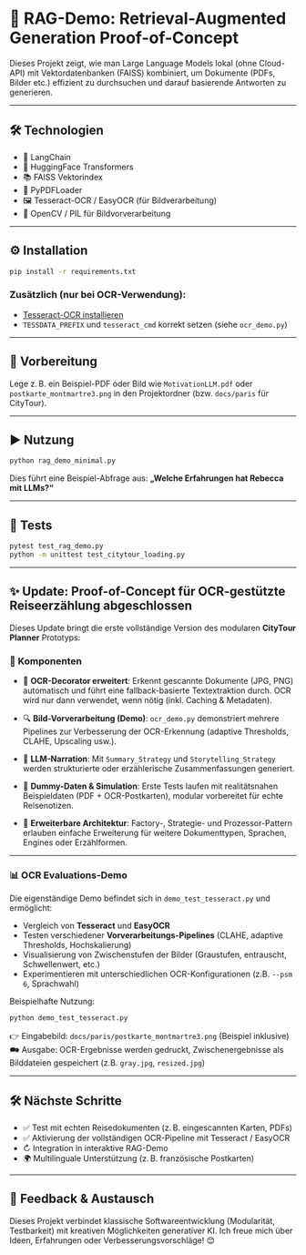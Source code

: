 # 🚀 RAG-Demo: Retrieval-Augmented Generation Proof-of-Concept

Dieses Projekt zeigt, wie man Large Language Models lokal (ohne Cloud-API) mit Vektordatenbanken (FAISS) kombiniert, um Dokumente (PDFs, Bilder etc.) effizient zu durchsuchen und darauf basierende Antworten zu generieren.

---

## 🛠 Technologien

* 🧐 LangChain
* 🤗 HuggingFace Transformers
* 📚 FAISS Vektorindex
* 📄 PyPDFLoader
* 🖼️ Tesseract-OCR / EasyOCR (für Bildverarbeitung)
* 🥪 OpenCV / PIL für Bildvorverarbeitung

---

## ⚙️ Installation

```bash
pip install -r requirements.txt
```

### Zusätzlich (nur bei OCR-Verwendung):

* [Tesseract-OCR installieren](https://github.com/tesseract-ocr/tesseract)
* `TESSDATA_PREFIX` und `tesseract_cmd` korrekt setzen (siehe `ocr_demo.py`)

---

## 📂 Vorbereitung

Lege z. B. ein Beispiel-PDF oder Bild wie `MotivationLLM.pdf` oder `postkarte_montmartre3.png` in den Projektordner (bzw. `docs/paris` für CityTour).

---

## ▶️ Nutzung

```bash
python rag_demo_minimal.py
```

Dies führt eine Beispiel-Abfrage aus:
**„Welche Erfahrungen hat Rebecca mit LLMs?“**

---

## 🤪 Tests

```bash
pytest test_rag_demo.py
python -m unittest test_citytour_loading.py
```

---

## ✨ Update: Proof-of-Concept für OCR-gestützte Reiseerzählung abgeschlossen

Dieses Update bringt die erste vollständige Version des modularen **CityTour Planner** Prototyps:

### 🧩 Komponenten

* 💾 **OCR-Decorator erweitert**: Erkennt gescannte Dokumente (JPG, PNG) automatisch und führt eine fallback-basierte Textextraktion durch. OCR wird nur dann verwendet, wenn nötig (inkl. Caching & Metadaten).

* 🔍 **Bild-Vorverarbeitung (Demo)**: `ocr_demo.py` demonstriert mehrere Pipelines zur Verbesserung der OCR-Erkennung (adaptive Thresholds, CLAHE, Upscaling usw.).

* 🧠 **LLM-Narration**: Mit `Summary_Strategy` und `Storytelling_Strategy` werden strukturierte oder erzählerische Zusammenfassungen generiert.

* 🔧 **Dummy-Daten & Simulation**: Erste Tests laufen mit realitätsnahen Beispieldaten (PDF + OCR-Postkarten), modular vorbereitet für echte Reisenotizen.

* 📆 **Erweiterbare Architektur**: Factory-, Strategie- und Prozessor-Pattern erlauben einfache Erweiterung für weitere Dokumenttypen, Sprachen, Engines oder Erzählformen.

---
### 📊 OCR Evaluations-Demo

Die eigenständige Demo befindet sich in `demo_test_tesseract.py` und ermöglicht:

- Vergleich von **Tesseract** und **EasyOCR**  
- Testen verschiedener **Vorverarbeitungs-Pipelines** (CLAHE, adaptive Thresholds, Hochskalierung)  
- Visualisierung von Zwischenstufen der Bilder (Graustufen, entrauscht, Schwellenwert, etc.)  
- Experimentieren mit unterschiedlichen OCR-Konfigurationen (z.B. `--psm 6`, Sprachwahl)  

Beispielhafte Nutzung:

```bash
python demo_test_tesseract.py
```
👉 Eingabebild: `docs/paris/postkarte_montmartre3.png` (Beispiel inklusive)
🗪 Ausgabe: OCR-Ergebnisse werden gedruckt, Zwischenergebnisse als Bilddateien gespeichert (z.B. `gray.jpg`, `resized.jpg`)


--- 

## 🛠️ Nächste Schritte

* ✅ Test mit echten Reisedokumenten (z. B. eingescannten Karten, PDFs)
* ✅ Aktivierung der vollständigen OCR-Pipeline mit Tesseract / EasyOCR
* ↻ Integration in interaktive RAG-Demo
* 🌍 Multilinguale Unterstützung (z. B. französische Postkarten)

---

## 💬 Feedback & Austausch

Dieses Projekt verbindet klassische Softwareentwicklung (Modularität, Testbarkeit) mit kreativen Möglichkeiten generativer KI. Ich freue mich über Ideen, Erfahrungen oder Verbesserungsvorschläge! 😊
